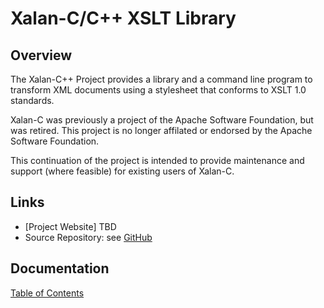# Xalan-C/C++ XSLT Library

## Overview

The Xalan-C++ Project provides a library and a command line
program to transform XML documents using a stylesheet that conforms to
XSLT 1.0 standards.

Xalan-C was previously a project of the Apache Software Foundation, but was retired. This project is no longer affilated or endorsed by the Apache Software Foundation.


This continuation of the project is intended to provide maintenance and support (where feasible) for existing users of Xalan-C.  
## Links

* [Project Website] TBD
* Source Repository:
  see [GitHub](https://github.com/xalan-c/xalan-c)
  

## Documentation

[Table of Contents](docs/index.md)

